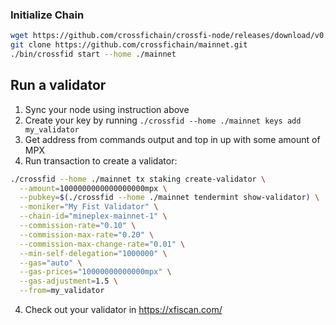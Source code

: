 ### Initialize Chain

```bash
wget https://github.com/crossfichain/crossfi-node/releases/download/v0.3.0/crossfi-node_0.3.0_linux_amd64.tar.gz && tar -xf crossfi-node_0.3.0_linux_amd64.tar.gz
git clone https://github.com/crossfichain/mainnet.git
./bin/crossfid start --home ./mainnet
```

## Run a validator

1. Sync your node using instruction above
2. Create your key by running `./crossfid --home ./mainnet keys add my_validator`
3. Get address from commands output and top in up with some amount of MPX
3. Run transaction to create a validator:
```bash
./crossfid --home ./mainnet tx staking create-validator \
  --amount=1000000000000000000mpx \
  --pubkey=$(./crossfid --home ./mainnet tendermint show-validator) \
  --moniker="My Fist Validator" \
  --chain-id="mineplex-mainnet-1" \
  --commission-rate="0.10" \
  --commission-max-rate="0.20" \
  --commission-max-change-rate="0.01" \
  --min-self-delegation="1000000" \
  --gas="auto" \
  --gas-prices="10000000000000mpx" \
  --gas-adjustment=1.5 \
  --from=my_validator
```
4. Check out your validator in https://xfiscan.com/